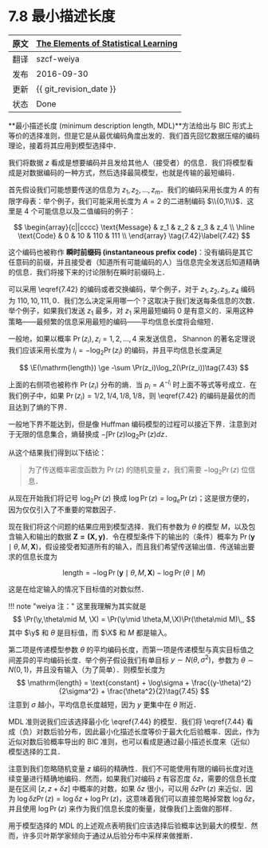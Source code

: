 # 7.8 最小描述长度

| 原文   | [The Elements of Statistical Learning](https://esl.hohoweiya.xyz/book/The%20Elements%20of%20Statistical%20Learning.pdf) |
| ---- | ---------------------------------------- |
| 翻译   | szcf-weiya                               |
| 发布 | 2016-09-30 |
|更新 | {{ git_revision_date }} |
|状态|Done|

**最小描述长度 (minimum description length, MDL)**方法给出与 BIC 形式上等价的选择准则，但是它是从最优编码角度出发的．我们首先回忆数据压缩的编码理论，接着将其应用到模型选择中．

我们将数据 $z$ 看成是想要编码并且发给其他人（接受者）的信息．我们将模型看成是对数据编码的一种方式，然后选择最简模型，也就是传输的最短编码．

首先假设我们可能想要传送的信息为 $z_1,z_2,\ldots,z_m$．我们的编码采用长度为 $A$ 的有限字母表：举个例子，我们可能采用长度为 $A=2$ 的二进制编码 $\\{0,1\\}$．这里是 4 个可能信息以及二值编码的例子：

$$
\begin{array}{c||cccc}
\text{Message} & z_1 & z_2 & z_3 & z_4 \\ \hline
\text{Code}    & 0   & 10  & 110 & 111 \\
\end{array}
\tag{7.42}\label{7.42}
$$
<!-- ![](../img/07/pic3.png) -->

这个编码也被称作 **瞬时前缀码 (instantaneous prefix code)**：没有编码是其它任意码的前缀，并且接受者（知道所有可能编码的人）当信息完全发送后知道精确的信息．我们将接下来的讨论限制在瞬时前缀码上．

可以采用 \eqref{7.42} 的编码或者交换编码，举个例子，对于 $z_1,z_2,z_3,z_4$ 编码为 $110,10,111,0$．我们怎么决定采用哪一个？这取决于我们发送每条信息的次数．举个例子，如果我们发送 $z_1$ 最多，对 $z_1$ 采用最短编码 $0$ 是有意义的．采用这种策略——最频繁的信息采用最短的编码——平均信息长度将会缩短．

一般地，如果以概率 $\Pr(z_i),z_i=1,2,\ldots,4$ 来发送信息， Shannon 的著名定理说我们应该采用长度为 $l_i=-\mathrm{log}_2 \Pr(z_i)$ 的编码，并且平均信息长度满足

$$
\E(\mathrm{length}) \ge -\sum \Pr(z_i)\log_2(\Pr(z_i))\tag{7.43}
$$

上面的右侧项也被称作 $\Pr(z_i)$ 分布的熵．当 $p_i=A^{-l_i}$ 时上面不等式等号成立．在我们例子中，如果 $\Pr(z_i)=1/2,1/4,1/8,1/8$，则 \eqref{7.42} 的编码是最优的而且达到了熵的下界．

一般地下界不能达到，但是像 Huffman 编码模型的过程可以接近下界．注意到对于无限的信息集合，熵替换成 $-\int \Pr(z)\log_2\Pr(z)dz$．

从这个结果我们得到以下结论：

> 为了传送概率密度函数为 $\Pr(z)$ 的随机变量 $z$，我们需要 $-\log_2\Pr(z)$ 位信息．

从现在开始我们将记号 $\log_2\Pr(z)$ 换成 $\log\Pr(z)=\log_e \Pr(z)$；这是很方便的，因为仅仅引入了不重要的常数因子．

现在我们将这个问题的结果应用到模型选择．我们有参数为 $\theta$ 的模型 $M$，以及包含输入和输出的数据 $\mathbf{Z=(X,y)}$．令在模型条件下的输出的（条件）概率为 $\Pr(\mathbf y\mid\theta,M,\mathbf X)$，假设接受者知道所有的输入，而且我们希望传送输出值．传送输出要求的信息长度为

$$
\mathrm{length} = -\log \Pr(\mathbf y\mid \theta,M,\mathbf X)-\log \Pr(\theta\mid M)\tag{7.44}\label{7.44}
$$

这是在给定输入的情况下目标值的对数似然．

!!! note "weiya 注："
    这里我理解为其实就是 
    $$
    \Pr(\y,\theta\mid M, \X) = \Pr(\y\mid \theta,M,\X)\Pr(\theta\mid M)\,,
    $$
    其中 $\y$ 和 $\theta$ 是目标值，而 $\X$ 和 $M$ 都是输入。

第二项是传递模型参数 $\theta$ 的平均编码长度，而第一项是传递模型与真实目标值之间差异的平均编码长度．举个例子假设我们有单目标 $y\sim N(\theta,\sigma^2)$，参数为 $\theta\sim N(0,1)$，并且没有输入（为了简单）．则模型长度为
$$
\mathrm{length} = \text{constant} + \log\sigma + \frac{(y-\theta)^2}{2\sigma^2} + \frac{\theta^2}{2}\tag{7.45}
$$
注意到 $\sigma$ 越小，平均信息长度越短，因为 $y$ 更集中在 $\theta$ 附近．

MDL 准则说我们应该选择最小化 \eqref{7.44} 的模型．我们将 \eqref{7.44} 看成（负）对数后验分布，因此最小化描述长度等价于最大化后验概率．因此，作为近似对数后验概率导出的 BIC 准则，也可以看成是通过最小描述长度来（近似）模型选择的工具．

注意到我们忽略随机变量 $z$ 编码的精确性．我们不可能使用有限的编码长度对连续变量进行精确地编码．然而，如果我们对编码 $z$ 有容忍度 $\delta z$，需要的信息长度是在区间 $[z,z+\delta z]$ 中概率的对数，如果 $\delta z$ 很小，可以用 $\delta z\Pr(z)$ 来近似．因为 $\log\delta z\Pr(z)=\log\delta z + \log\Pr(z)$，这意味着我们可以直接忽略掉常数 $\log \delta z$，并且使用 $\log\Pr(z)$ 来作为我们信息长度的衡量，就像我们上面做的那样．

用于模型选择的 MDL 的上述观点表明我们应该选择后验概率达到最大的模型．然而，许多贝叶斯学家倾向于通过从后验分布中采样来做推断．
